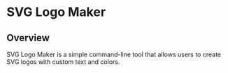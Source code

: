 # SVG Logo Maker

## Overview
SVG Logo Maker is a simple command-line tool that allows users to create SVG logos with custom text and colors.
